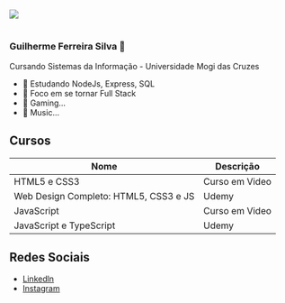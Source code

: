 #

![](https://user-images.githubusercontent.com/70382532/138322189-2db8df52-9dcb-40a0-88a8-c365466bd33d.gif)

#

### Guilherme Ferreira Silva 👋
Cursando Sistemas da Informação - Universidade Mogi das Cruzes 

- 🌱 Estudando NodeJs, Express, SQL
- 👯 Foco em se tornar Full Stack
- 🤔 Gaming...
- 💬 Music...

## Cursos
Nome|Descrição
---|---
HTML5 e CSS3 | Curso em Video
Web Design Completo: HTML5, CSS3 e JS | Udemy
JavaScript | Curso em Video
JavaScript e TypeScript | Udemy


## Redes Sociais
* [Linkedln](https://linkedin.com/in/guilherme-ferreira-004449252)
* [Instagram](https://instagram.com/guilhermeefe_?igshid=YmMyMTA2M2Y=)
